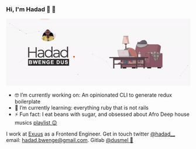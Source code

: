 ### Hi, I'm Hadad 👋 🚀

![profile](https://github.com/dusmel/dusmel/raw/master/previewable.gif)

- 🤓 I’m currently working on: An opinionated CLI to generate redux boilerplate
- 🌱 I’m currently learning: everything ruby that is not rails
- ⚡ Fun fact: I eat beans with sugar, and obsessed about Afro Deep house musics [playlist 😉](https://www.youtube.com/playlist?list=PLpitG3WR388YHeYkMX0ELzA2sprX9CxoX) 

I work at [Exuus](https://getsave.io/) as a Frontend Engineer. 
Get in touch twitter [@hadad__](https://twitter.com/hadad__)  email: hadad.bwenge@gmail.com. Gitlab [@dusmel 🧐](https://gitlab.com/dusmel)


